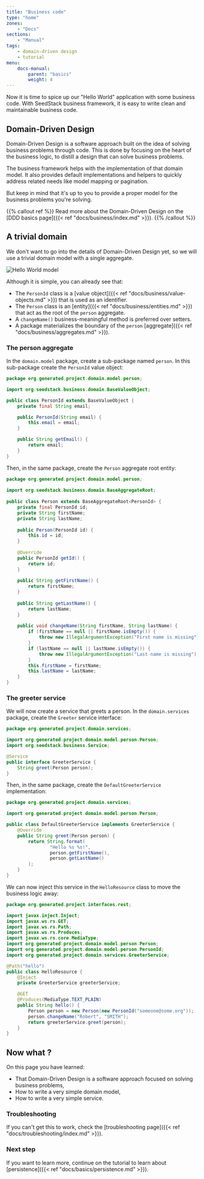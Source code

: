 ```yaml
---
title: "Business code"
type: "home"
zones:
    - "Docs"
sections:
    - "Manual"    
tags:
    - domain-driven design
    - tutorial
menu:
    docs-manual:
        parent: "basics"
        weight: 4
---
```


Now it is time to spice up our "Hello World" application with some business code. With SeedStack business framework, it
is easy to write clean and maintainable business code.

## Domain-Driven Design

Domain-Driven Design is a software approach built on the idea of solving business problems through code. This is done
by focusing on the heart of the business logic, to distill a design that can solve business problems.

The business framework helps with the implementation of that domain model. It also provides default implementations 
and helpers to quickly address related needs like model mapping or pagination.
 
But keep in mind that it's up to you to provide a proper model for the business problems you're solving.

{{% callout ref %}}
Read more about the Domain-Driven Design on the [DDD basics page]({{< ref "docs/business/index.md" >}}). 
{{% /callout %}}    

## A trivial domain

We don't want to go into the details of Domain-Driven Design yet, so we will use a trivial domain model with a single
aggregate.

![Hello World model](../img/hello-world-model.png)

Although it is simple, you can already see that:

* The `PersonId` class is a [value object]({{< ref "docs/business/value-objects.md" >}}) that is used as an identifier. 
* The `Person` class is an [entity]({{< ref "docs/business/entities.md" >}}) that act as the root of the `person` aggregate.
* A `changeName()` business-meaningful method is preferred over setters.
* A package materializes the boundary of the `person` [aggregate]({{< ref "docs/business/aggregates.md" >}}).

### The person aggregate

In the `domain.model` package, create a sub-package named `person`. In this sub-package create the `PersonId` value object:

```java
package org.generated.project.domain.model.person;

import org.seedstack.business.domain.BaseValueObject;

public class PersonId extends BaseValueObject {
    private final String email;

    public PersonId(String email) {
        this.email = email;
    }

    public String getEmail() {
        return email;
    }
}
```

Then, in the same package, create the `Person` aggregate root entity:

```java
package org.generated.project.domain.model.person;
 
import org.seedstack.business.domain.BaseAggregateRoot;
 
public class Person extends BaseAggregateRoot<PersonId> {
    private final PersonId id;
    private String firstName;
    private String lastName;
 
    public Person(PersonId id) {
        this.id = id;
    }
 
    @Override
    public PersonId getId() {
        return id;
    }
 
    public String getFirstName() {
        return firstName;
    }
 
    public String getLastName() {
        return lastName;
    }
 
    public void changeName(String firstName, String lastName) {
        if (firstName == null || firstName.isEmpty()) {
            throw new IllegalArgumentException("First name is missing");
        }
        if (lastName == null || lastName.isEmpty()) {
            throw new IllegalArgumentException("Last name is missing");
        }
        this.firstName = firstName;
        this.lastName = lastName;
    }
}
```

### The greeter service

We will now create a service that greets a person. In the `domain.services` package, create the `Greeter` service interface:

```java
package org.generated.project.domain.services;

import org.generated.project.domain.model.person.Person;
import org.seedstack.business.Service;

@Service
public interface GreeterService {
    String greet(Person person);
}
```

Then, in the same package, create the `DefaultGreeterService` implementation:

```java
package org.generated.project.domain.services;

import org.generated.project.domain.model.person.Person;

public class DefaultGreeterService implements GreeterService {
    @Override
    public String greet(Person person) {
        return String.format(
                "Hello %s %s!",
                person.getFirstName(),
                person.getLastName()
        );
    }
}
```

We can now inject this service in the `HelloResource` class to move the business logic away:

```java
package org.generated.project.interfaces.rest;

import javax.inject.Inject;
import javax.ws.rs.GET;
import javax.ws.rs.Path;
import javax.ws.rs.Produces;
import javax.ws.rs.core.MediaType;
import org.generated.project.domain.model.person.Person;
import org.generated.project.domain.model.person.PersonId;
import org.generated.project.domain.services.GreeterService;

@Path("hello")
public class HelloResource {
    @Inject
    private GreeterService greeterService;

    @GET
    @Produces(MediaType.TEXT_PLAIN)
    public String hello() {
        Person person = new Person(new PersonId("someone@some.org"));
        person.changeName("Robert", "SMITH");
        return greeterService.greet(person);
    }
}
```

## Now what ?

On this page you have learned:

* That Domain-Driven Design is a software approach focused on solving business problems,
* How to write a very simple domain model, 
* How to write a very simple service.

### Troubleshooting

If you can't get this to work, check the [troubleshooting page]({{< ref "docs/troubleshooting/index.md" >}}).

### Next step

If you want to learn more, continue on the tutorial to learn about [persistence]({{< ref "docs/basics/persistence.md" >}}).
